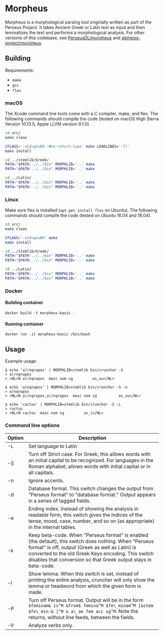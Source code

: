 # Morpheus

Morpheus is a morphological parsing tool originally written as part of the Perseus Project.
It takes Ancient Greek or Latin text as input and then lemmatizes the text and performs a morphological analysis.
For other versions of this codebase, see [PerseusDL/morpheus](https://github.com/PerseusDL/morpheus)
and [alpheios-project/morpheus](https://github.com/alpheios-project/morpheus).

## Building

Requirements:
- `make`
- `gcc`
- `flex`

### macOS

The Xcode command line tools come with a C compiler, make, and flex.
The following commands should compile the code
(tested on macOS High Sierra Version 10.13.5, Apple LLVM version 9.1.0).

```bash
cd src/
make clean

CFLAGS='-std=gnu89 -Wno-return-type' make LOADLIBES='-ll'
make install

cd ../stemlib/Greek/
PATH="$PATH:../../bin" MORPHLIB='..' make
PATH="$PATH:../../bin" MORPHLIB='..' make

cd ../Latin/
PATH="$PATH:../../bin" MORPHLIB='..' make
PATH="$PATH:../../bin" MORPHLIB='..' make
```

### Linux

Make sure flex is installed (`apt-get install flex` on Ubuntu).
The following commands should compile the code (tested on Ubuntu 16.04 and 18.04).

```bash
cd src/
make clean

CFLAGS='-std=gnu89' make
make install

cd ../stemlib/Greek/
PATH="$PATH:../../bin" MORPHLIB='..' make
PATH="$PATH:../../bin" MORPHLIB='..' make

cd ../Latin/
PATH="$PATH:../../bin" MORPHLIB='..' make
PATH="$PATH:../../bin" MORPHLIB='..' make
```

### Docker

#### Building container

`docker build -t morpheus-basic .`

#### Running container

`docker run -it morpheus-basic /bin/bash`

## Usage

Example usage:

```
$ echo 'a)/nqrwpos' | MORPHLIB=stemlib bin/cruncher -S
> a)/nqrwpos
> <NL>N a)/nqrwpos  masc nom sg			os_ou</NL>
```

```
$ echo 'a)nqrwpos' | MORPHLIB=stemlib bin/cruncher -S -n
> a)nqrwpos
> <NL>N a)/nqrwpos,a)/nqrwpos  masc nom sg			os_ou</NL>
```

```
$ echo 'cactus' | MORPHLIB=stemlib bin/cruncher -S -L
> cactus
> <NL>N cactus  masc nom sg			us_i</NL>
```

### Command line options

| Option | Description |
| - | - |
| -L | Set language to Latin |
| -S | Turn off Strict case. For Greek, this allows words with an initial capital to be recognized. For languages in the Roman alphabet, allows words with initial capital or in all capitals. |
| -n | Ignore accents.|
| -d | Database format. This switch changes the output from "Perseus format" to "database format." Output appears in a series of tagged fields. |
| -e | Ending index. Instead of showing the analysis in readable form, this switch gives the indices of the tense, mood, case, number, and so on (as appropriate) in the internal tables. |
| -k | Keep beta-code. When "Perseus format" is enabled (the default), this switch does nothing. When "Perseus format" is off, output (Greek as well as Latin) is converted to the old Greek Keys encoding. This switch disables that conversion so that Greek output stays in beta-code. |
| -l | Show lemma. When this switch is set, instead of printing the entire analysis, cruncher will only show the lemma or headword from which the given form is made. |
| -P | Turn off Perseus format. Output will be in the form `$feminam& is^M &from$ femina^M $fe\_minam^M [&stem $fe\_min-& ]^M & a\_ae fem acc sg^M`. Note the returns, without line feeds, between the fields. |
| -V | Analyze verbs only. |
